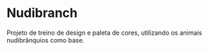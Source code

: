 # Nudibranch
Projeto de treino de design e paleta de cores, utilizando os animais nudibrânquios como base.
